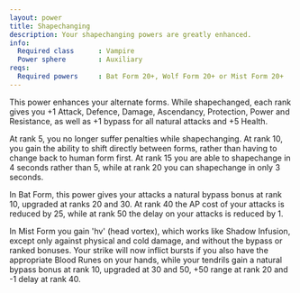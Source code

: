 ```yaml
---
layout: power
title: Shapechanging
description: Your shapechanging powers are greatly enhanced.
info:
  Required class      : Vampire
  Power sphere        : Auxiliary
reqs:
  Required powers     : Bat Form 20+, Wolf Form 20+ or Mist Form 20+
---
```


This power enhances your alternate forms.  While shapechanged, each rank gives
you +1 Attack, Defence, Damage, Ascendancy, Protection, Power and Resistance,
as well as +1 bypass for all natural attacks and +5 Health.

At rank 5, you no longer suffer penalties while shapechanging.  At rank 10,
you gain the ability to shift directly between forms, rather than having to
change back to human form first.  At rank 15 you are able to shapechange in 4
seconds rather than 5, while at rank 20 you can shapechange in only 3 seconds.

In Bat Form, this power gives your attacks a natural bypass bonus at rank 10,
upgraded at ranks 20 and 30.  At rank 40 the AP cost of your attacks is reduced
by 25, while at rank 50 the delay on your attacks is reduced by 1.

In Mist Form you gain 'hv' (head vortex), which works like Shadow Infusion,
except only against physical and cold damage, and without the bypass or ranked
bonuses.  Your strike will now inflict bursts if you also have the appropriate
Blood Runes on your hands, while your tendrils gain a natural bypass bonus at
rank 10, upgraded at 30 and 50, +50 range at rank 20 and -1 delay at rank 40.
